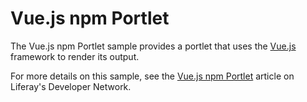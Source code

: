# Vue.js npm Portlet

The Vue.js npm Portlet sample provides a portlet that uses the
[Vue.js](https://vuejs.org/) framework to render its output.

For more details on this sample, see the
[Vue.js npm Portlet](https://dev.liferay.com/develop/reference/-/knowledge_base/7-1/vue-js-npm-portlet)
article on Liferay's Developer Network.